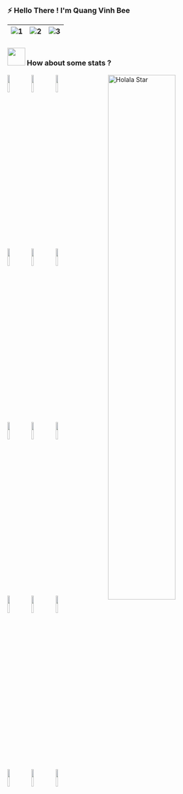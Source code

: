 ### ⚡ Hello There ! I'm Quang Vinh Bee

| ![1](https://media2.giphy.com/media/g79am6uuZJKSc/giphy.gif) | ![2](https://znews-photo.zadn.vn/Uploaded/mdf_drkydd/2016_12_18/ezgifcomcrop_1.gif) | ![3](https://media.giphy.com/media/xTiTndoDtMwXyCmd2w/giphy.gif) |
| --- | --- | --- |


### <img src="https://media.giphy.com/media/QX81mZCxbGlqFtxqYn/giphy.gif" width="40"> How about some stats ?

<p>
  <a href="https://github.com/quangvinhbeee">
    <img width="55%" align="right" alt="Holala Star" src="https://github-readme-stats.vercel.app/api?username=quangvinhbeee&show_icons=true&hide_border=true" />
  </a>
  <code><img width="10%" src="https://www.vectorlogo.zone/logos/w3_html5/w3_html5-ar21.svg"></code>
  <code><img width="10%" src="https://www.vectorlogo.zone/logos/netlifyapp_watercss/netlifyapp_watercss-ar21.svg"></code>
  <code><img width="10%" src="https://www.vectorlogo.zone/logos/javascript/javascript-ar21.svg"></code>
  <br />
  <code><img width="10%" src="https://www.itprotoday.com/sites/itprotoday.com/files/styles/article_featured_retina/public/uploads/2015/05/sqlserver_0.jpg"></code>
  <code><img width="10%" src="https://www.vectorlogo.zone/logos/mysql/mysql-ar21.svg"></code>
  <code><img width="10%" src="https://www.vectorlogo.zone/logos/firebase/firebase-ar21.svg"></code>
  <br />
  <code><img width="10%" src="https://www.vectorlogo.zone/logos/reactjs/reactjs-ar21.svg"></code>
  <code><img width="10%" src="https://www.vectorlogo.zone/logos/java/java-ar21.svg"></code>
  <code><img width="10%" src="https://miro.medium.com/max/3000/1*ez6AmVKmBWWM0SaFrMEIDA.png"></code> 
  <br />
  <code><img width="10%" src="https://www.vectorlogo.zone/logos/git-scm/git-scm-ar21.svg"></code>
  <code><img width="10%" src="https://www.vectorlogo.zone/logos/npmjs/npmjs-ar21.svg"></code>
  <code><img width="10%" src="https://www.vectorlogo.zone/logos/yarnpkg/yarnpkg-ar21.svg"></code>
  <br />
  <code><img width="10%" src="https://petapixel.com/assets/uploads/2020/06/pslogo.gif"></code>
  <code><img width="10%" src="https://10crack.com/wp-content/uploads/2019/09/Adobe-Illustrator-CC-2020-Crack-Version-Free-Download.png"></code>
  <code><img width="10%" src="https://i.postimg.cc/52Mmgntp/1296310_abe6_3.jpg"></code>
</p>

